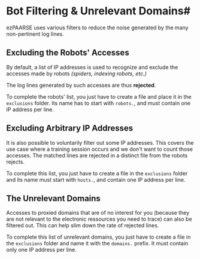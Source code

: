 # Bot Filtering & Unrelevant Domains#

ezPAARSE uses various filters to reduce the noise generated by the many non-pertinent log lines.

## Excluding the Robots' Accesses ##
By default, a list of IP addresses is used to recognize and exclude the accesses made by robots *(spiders, indexing robots, etc.)*

The log lines generated by such accesses are thus **rejected**.

To complete the robots' list, you just have to create a file and place it in the `exclusions` folder. Its name has to start with `robots.`, and must contain one IP address per line.

## Excluding Arbitrary IP Addresses ##
It is also possible to voluntarily filter out some IP addresses. This covers the use case where a training session occurs and we don't want to count those accesses.
The matched lines are rejected in a distinct file from the robots rejects.

To complete this list, you just have to create a file in the `exclusions` folder and its name must start with `hosts.`, and contain one IP address per line.

## The Unrelevant Domains ##
Accesses to proxied domains that are of no interest for you (because they are not relevant to the electronic ressources you need to trace) can also be filtered out. This can help slim down the rate of rejected lines.

To complete this list of unrelevant domains, you just have to create a file in the `exclusions` folder and name it with the `domains.` prefix. It must contain only one IP address per line.
